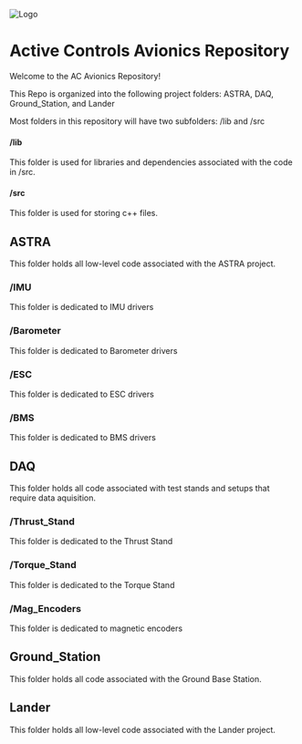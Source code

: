 ![Logo](https://purdueseds.space/wp-content/uploads/2022/02/PSP-ActiveControls-1Color-White.svg)  

# Active Controls Avionics Repository

Welcome to the AC Avionics Repository!

This Repo is organized into the following project folders:
ASTRA, DAQ, Ground_Station, and Lander

Most folders in this repository will have two subfolders: /lib and /src
#### /lib
This folder is used for libraries and dependencies associated with the code in /src.
#### /src
This folder is used for storing c++ files.

## ASTRA
This folder holds all low-level code associated with the ASTRA project.

### /IMU
This folder is dedicated to IMU drivers
### /Barometer
This folder is dedicated to Barometer drivers
### /ESC
This folder is dedicated to ESC drivers
### /BMS
This folder is dedicated to BMS drivers

## DAQ
This folder holds all code associated with test stands and setups that require data aquisition.

### /Thrust_Stand
This folder is dedicated to the Thrust Stand
### /Torque_Stand
This folder is dedicated to the Torque Stand
### /Mag_Encoders
This folder is dedicated to magnetic encoders

## Ground_Station
This folder holds all code associated with the Ground Base Station.

## Lander
This folder holds all low-level code associated with the Lander project.
